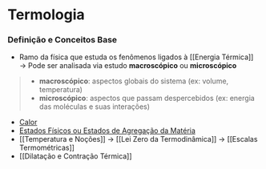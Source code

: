 # Termologia

### Definição e Conceitos Base

* Ramo da física que estuda os fenômenos ligados à \[\[Energia Térmica]] → Pode ser analisada via estudo **macroscópico** ou **microscópico**

> * **macroscópico**: aspectos globais do sistema (ex: volume, temperatura)&#x20;
> * **microscópico**: aspectos que passam despercebidos (ex: energia das moléculas e suas interações)

* [Calor](calor.md)
* [Estados Físicos ou Estados de Agregação da Matéria](estados-fisicos-ou-estados-de-agregacao-da-materia.md)
* \[\[Temperatura e Noções]] → \[\[Lei Zero da Termodinâmica]] → \[\[Escalas Termométricas]]
* \[\[Dilatação e Contração Térmica]]
